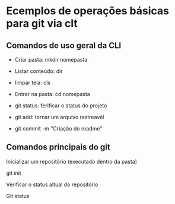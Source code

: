 # Ecemplos de operações básicas para git via clt

## Comandos de uso geral da CLI

- Criar pasta: mkdir nomepasta
- Listar conteúdo: dir
- limpar tela: cls
- Entrar na pasta: cd nomepasta


- git status: ferificar o status do projeto
- git add: tornar um arquivo rastreavél 
- git commit -m "Criação do readme"

## Comandos principais do git

Inicializar um repositório (executado dentro da pasta)

git init

Verificar o status altual do repositório

Git status



